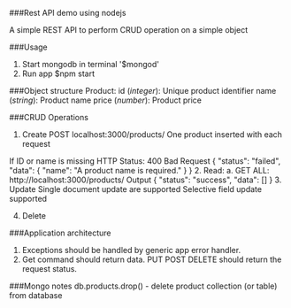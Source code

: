 ###Rest API demo using nodejs

A simple REST API to perform CRUD operation on a simple object

###Usage
 1. Start mongodb in terminal '$mongod'
 2. Run app $npm start
 
###Object structure
Product:
	id (_integer_): Unique product identifier
	name (_string_): Product name
	price (_number_): Product price
	
###CRUD Operations
 1. Create 
 POST
 localhost:3000/products/
 One product inserted with each request
 
 If ID or name is missing
 HTTP Status: 400 Bad Request
 {
    "status": "failed",
    "data": {
        "name": "A product name is required."
    }
}
 2. Read:
 	a. GET ALL:
	 	http://localhost:3000/products/
		Output
		{
    "status": "success",
    "data": []
}
 3. Update
 Single document update are supported
 Selective field update supported
 
 4. Delete 
 
 ###Application architecture
 
 1. Exceptions should be handled by generic app error handler.
 2. Get command should return data. PUT POST DELETE should return the request status.
 
 ###Mongo notes
 db.products.drop() - delete product collection (or table) from database
